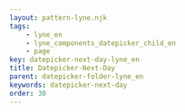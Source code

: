 ```yaml
---
layout: pattern-lyne.njk
tags: 
    - lyne_en
    - lyne_components_datepicker_child_en
    - page
key: datepicker-next-day-lyne_en
title: Datepicker-Next-Day
parent: datepicker-folder-lyne_en
keywords: datepicker-next-day
order: 30
---
```

